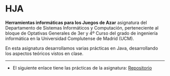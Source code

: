 # HJA
**Herramientas informáticas para los Juegos de Azar** asignatura del Departamento de Sistemas Informáticos y Computación, perteneciente al bloque de Optativas Generales de 3er y 4º Curso del grado de ingeniería informática en la Universidad Complutense de Madrid (UCM).

En esta asignatura desarrollamos varias prácticas en Java, desarrollando los aspectos teóricos vistos en clase.

---

- El siguiente enlace tiene las prácticas de la asignatura: [Repositorio](https://github.com/Danipiza/HJA)
